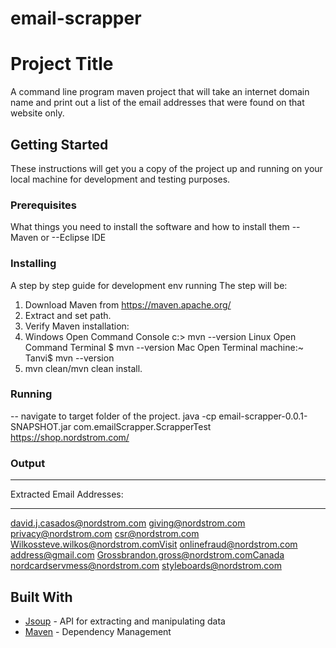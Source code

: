 # email-scrapper

# Project Title
A command line program maven project that will take an internet domain name and print out a list of the email addresses that were found on that website only.
## Getting Started
These instructions will get you a copy of the project up and running on your local machine for development and testing purposes.
### Prerequisites
What things you need to install the software and how to install them
-- Maven
or
--Eclipse IDE
### Installing
A step by step guide for development env running
The step will be:
1. Download Maven from https://maven.apache.org/
2. Extract and set path.
2. Verify Maven installation:
3. Windows
Open Command Console
c:\> mvn --version
Linux
Open Command Terminal
$ mvn --version
Mac
Open Terminal
machine:~ Tanvi$ mvn --version
4. mvn clean/mvn clean install.
### Running
-- navigate to target folder of the project.
java -cp email-scrapper-0.0.1-SNAPSHOT.jar com.emailScrapper.ScrapperTest https://shop.nordstrom.com/

### Output
****************************

Extracted Email Addresses:


****************************
david.j.casados@nordstrom.com
giving@nordstrom.com
privacy@nordstrom.com
csr@nordstrom.com
Wilkossteve.wilkos@nordstrom.comVisit
onlinefraud@nordstrom.com
address@gmail.com
Grossbrandon.gross@nordstrom.comCanada
nordcardservmess@nordstrom.com
styleboards@nordstrom.com

## Built With
* [Jsoup](https://jsoup.org/) - API for extracting and manipulating data
* [Maven](https://maven.apache.org/) - Dependency Management